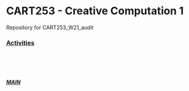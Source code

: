 # CART253 - Creative Computation 1

Repository for CART253_W21_audit

<h3> <a href="https://ylliez.github.io/CART253/activities.html">Activities</a> </h3>
<br/> <br/> <br/>
<h5> <a href="/i_planch">MAIN</a> </h5>
